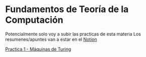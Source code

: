 # Fundamentos de Teoría de la Computación

Potencialmente solo voy a subir las practicas de esta materia
Los resumenes/apuntes van a estar en el [Notion](https://www.notion.so/f02acfddf9ba47d6906955b7ae2cee6b?v=3072fe11baa74b0bbb2503c5908145b9)

[Practica 1 - Máquinas de Turing](/Practica%201/Practica_1.md)